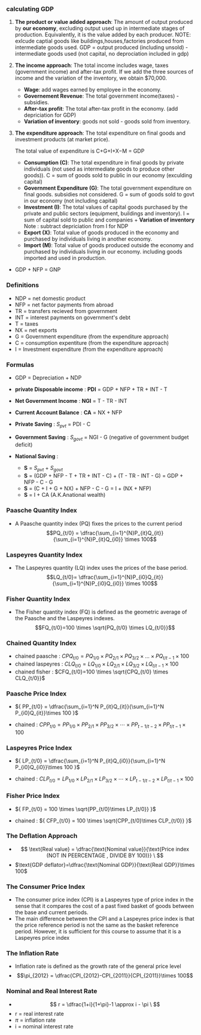 ### calculating GDP
1. **The product or value added approach**: The amount of output produced by **our economy**, excluding output used up in intermediate stages of production. Equivalently, it is the value added by each producer.
	NOTE: exlcude captial goods like buildings,houses,factories produced from intermediate goods used.
	GDP = output produced (including unsold) - intermediate goods used (not capital, no deprociation included in gdp)

2. **The income approach**: The total income includes wage, taxes (government income) and after-tax profit. If we add the three sources of income and the variation of the inventory, we obtain $70,000.
    -   **Wage**: add wages earned by employee in the economy.
    -   **Governement Revenue**: The total government income(taxes) - subsidies.
    -   **After-tax profit**: The total after-tax profit in the economy. (add depriciation for GDP)
    -   **Variation of inventory**: goods not sold - goods sold from inventory.
    
3. **The expenditure approach**: The total expenditure on final goods and investment products (at market price).
    
    The total value of expenditure is C+G+I+X−M = GDP
    
    - **Consumption (C)**: The total expenditure in final goods by private individuals (not used as intermediate goods to produce other goods)).
      C = sum of goods sold to public in our economy (exculding capital)
    - **Government Expenditure (G)**: The total government expenditure on final goods. subsidies not considered.
      G = sum of goods sold to govt in our economy (not including capital)
    - **Investment (I)**: The total values of capital goods purchased by the private and public sectors (equipment, buildings and inventory). 
      I = sum of capital sold to public and companies + **Variation of inventory**
      Note : subtract depriciation from I for NDP
    - **Export (X)**: Total value of goods produced in the economy and purchased by individuals living in another economy. 
    - **Import (M)**: Total value of goods produced outside the economy and purchased by individuals living in our economy. including goods imported and used in production.


- GDP + NFP = GNP

### Definitions
- NDP = net domestic product
- NFP = net factor payments from abroad
- TR = transfers recieved from government
- INT = interest payments on government's debt
- T = taxes
- NX = net exports
- G = Government expenditure (from the expenditure approach)
- C = consumption expentiture (from the expenditure approach)
- I = Investment expenditure (from the expenditure approach)

### Formulas
- GDP = Depreciation + NDP
  
- **private Disposable income** : **PDI** = GDP + NFP + TR + INT - T
  
- **Net Government Income** : **NGI** = T - TR - INT

- **Current Account Balance** : **CA** = NX + NFP

- **Private Saving** : $S_{pvt}$ = PDI - C

- **Government Saving** : $S_{govt}$ = NGI - G (negative of government budget deficit)

- **National Saving** : 
	- **S** = $S_{pvt}$ + $S_{govt}$   
	- **S** = (GDP + NFP - T + TR + INT - C) + (T - TR - INT - G) = GDP + NFP - C - G
	- **S** = (C + I + G + NX) + NFP -  C - G  =  I + (NX + NFP)
	- **S** = I + CA (A.K.Anational wealth)


### Paasche Quantity Index
-  A Paasche quantity index (PQ) fixes the prices to the current period$$PQ_{t/0} = \dfrac{\sum_{i=1}^{N}P_{it}Q_{it}}{\sum_{i=1}^{N}P_{it}Q_{i0}} \times 100$$
### Laspeyres Quantity Index
- The Laspeyres quantity (LQ) index uses the prices of the base period. $$LQ_{t/0}= \dfrac{\sum_{i=1}^{N}P_{i0}Q_{it}}{\sum_{i=1}^{N}P_{i0}Q_{i0}} \times 100$$
### Fisher Quantity Index
- The Fisher quantity index (FQ) is defined as the geometric average of the Paasche and the Laspeyres indexes.$$FQ_{t/0}=100 \times \sqrt{PQ_{t/0} \times LQ_{t/0}}$$
### Chained Quantity Index
- chained paasche : $CPQ_{t/0}=PQ_{1/0} \times PQ_{2/1} \times PQ_{3/2} \times ... \times PQ_{t/t-1} \times 100$
- chained laspeyres : $CLQ_{t/0}=LQ_{1/0} \times LQ_{2/1} \times LQ_{3/2} \times LQ_{t/t-1} \times 100$
- chained fisher : $CFQ_{t/0}=100 \times \sqrt{CPQ_{t/0} \times CLQ_{t/0}}$



### Paasche Price Index
- ${ PP_{t/0} = \dfrac{\sum_{i=1}^N P_{it}Q_{it}}{\sum_{i=1}^N P_{i0}Q_{it}}\times 100 }$
  
- chained : ${CPP_{t/0} = PP_{1/0}\times PP_{2/1}\times PP_{3/2}\times\cdots\times PP_{t-1/t-2}\times PP_{t/t-1}\times100 }$


### Laspeyres Price Index
- ${ LP_{t/0} = \dfrac{\sum_{i=1}^N P_{it}Q_{i0}}{\sum_{i=1}^N P_{i0}Q_{i0}}\times 100 }$
  
- chained : ${ CLP_{t/0} = LP_{1/0}\times LP_{2/1}\times LP_{3/2}\times\cdots\times LP_{t-1/t-2}\times LP_{t/t-1}\times100 }$

### Fisher Price Index
- ${ FP_{t/0} = 100 \times \sqrt{PP_{t/0}\times LP_{t/0}} }$
  
- chained : ${ CFP_{t/0} = 100 \times \sqrt{CPP_{t/0}\times CLP_{t/0}} }$


### The Deflation Approach
- $$ \text{Real value} = \dfrac{\text{Nominal value}}{\text{Price index (NOT IN PEERCENTAGE , DIVIDE BY 100)}} \ $$
- $\text{GDP deflator}=\dfrac{\text{Nominal GDP}}{\text{Real GDP}}\times 100$


### The Consumer Price Index
- The consumer price index (CPI) is a Laspeyres type of price index in the sense that it compares the cost of a past fixed basket of goods between the base and current periods.
- The main difference between the CPI and a Laspeyres price index is that the price reference period is not the same as the basket reference period. However, it is sufficient for this course to assume that it is a Laspeyres price index

### The Inflation Rate
- Inflation rate is defined as the growth rate of the general price level
-  $$\pi_{2012} = \dfrac{CPI_{2012}-CPI_{2011}}{CPI_{2011}}\times 100$$


### Nominal and Real Interest Rate
- $$ r = \dfrac{1+i}{1+\pi}-1 \approx i - \pi \ $$
- r = real interest rate
- $\pi$ = inflation rate
- i = nominal interest rate